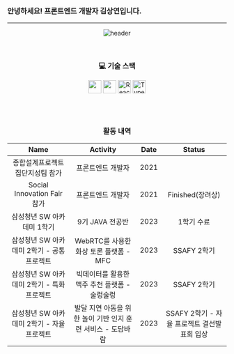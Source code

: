 ### 안녕하세요! 프론트엔드 개발자 김상연입니다.

<hr/>

<div align="center">
 
 ![header](https://capsule-render.vercel.app/api?type=rounded&color=gradient&height=200&section=header&text=welcome&fontSize=90&animation=fadeIn&fontAlignY=50&desc=Sangyeon's%20GitHub%20Profile&descAlignY=70&descAlign=65)

 </br>

  <h3> 💻 기술 스택 </h3>
  <img src="https://img.shields.io/badge/Javascript-F7DF1E?style=flat-square&logo=Javascript&logoColor=black" height="30"/>
  <img src="https://img.shields.io/badge/Vue.js-4FC08D?style=flat-square&logo=Vue.js&logoColor=white" height="30"/>
  <img src="https://img.shields.io/badge/-React-61DAFB?logo=react&logoColor=white&style=flat" alt="React" height="30"/> 
  <img src="https://img.shields.io/badge/-TypeScript-3178C6?logo=typescript&logoColor=white&style=flat" alt="TypeScript" height="30"/> 
  
  
  
 </br></br>
 
 <h3> 활동 내역 </h3>
 
|Name|Activity|Date|Status|
|:---:|:---:|:---:|:---:|
|종합설계프로젝트 집단지성팀 참가|프론트엔드 개발자|2021||
|Social Innovation Fair 참가|프론트엔드 개발자|2021|Finished(장려상)|
|삼성청년 SW 아카데미 1학기|9기 JAVA 전공반|2023|1학기 수료|
|삼성청년 SW 아카데미 2학기 - 공통 프로젝트|WebRTC를 사용한 화상 토론 플랫폼 - MFC|2023|SSAFY 2학기|
|삼성청년 SW 아카데미 2학기 - 특화 프로젝트|빅데이터를 활용한 맥주 추천 플랫폼 - 술렁술렁|2023|SSAFY 2학기|
|삼성청년 SW 아카데미 2학기 - 자율 프로젝트|발달 지연 아동을 위한 놀이 기반 인지 훈련 서비스 - 도담바람|2023|SSAFY 2학기 - 자율 프로젝트 결선발표회 입상|

</br></br>



  
  
</div>
  
